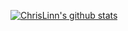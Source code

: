 [![ChrisLinn's github stats](https://github-readme-stats.vercel.app/api?username=ChrisLinn&count_private=true&show_icons=true&theme=onedark)](https://github.com/ChrisLinn)
